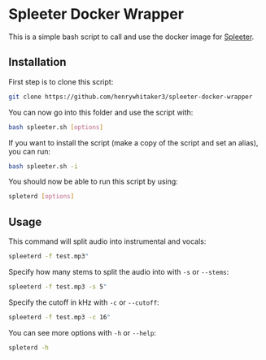 # Spleeter Docker Wrapper

This is a simple bash script to call and use the docker image for [Spleeter](https://github.com/deezer/spleeter).

## Installation

First step is to clone this script:

```bash
git clone https://github.com/henrywhitaker3/spleeter-docker-wrapper
```

You can now go into this folder and use the script with:

```bash
bash spleeter.sh [options]
```

If you want to install the script (make a copy of the script and set an alias), you can run:

```bash
bash spleeter.sh -i
```

You should now be able to run this script by using:

```bash
spleterd [options]
```

## Usage

This command will split audio into instrumental and vocals:

```bash
spleeterd -f test.mp3"
```

Specify how many stems to split the audio into with `-s` or `--stems`:

```bash
spleeterd -f test.mp3 -s 5"
```

Specify the cutoff in kHz with `-c` or `--cutoff`:

```bash
spleeterd -f test.mp3 -c 16"
```

You can see more options with `-h` or `--help`:

```bash
spleterd -h
```